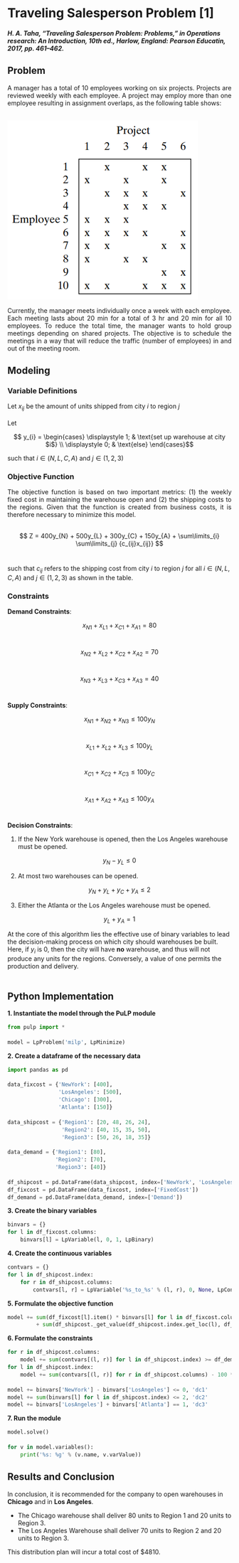 # Traveling Salesperson Problem [1]
#### *H. A. Taha, “Traveling Salesperson Problem: Problems,” in Operations research: An Introduction, 10th ed., Harlow, England: Pearson Educatin, 2017, pp. 461–462.*

## Problem
<div align='justify';>
A manager has a total of 10 employees working on six projects. Projects are reviewed weekly with each employee. A project may employ more than one employee resulting in  assignment overlaps, as the following table shows: <br /><br />
</div>

![](Images/tsp_taha.png)

<div align='justify';>
Currently, the manager meets individually once a week with each employee. Each meeting lasts about 20 min for a total of 3 hr and 20 min for all 10 employees. To reduce the total time, the manager wants to hold group meetings depending on shared projects. The objective is to schedule the meetings in a way that will reduce the traffic (number of employees) in and out of the meeting room.
</div>

## Modeling
### Variable Definitions

Let $x_{ij}$ be the amount of units shipped from city $i$ to region $j$ <br /><br />
Let

$$ y_{i} = \begin{cases}
  \displaystyle 1; & \text{set up warehouse at city $i$} \\
  \displaystyle 0; & \text{else}
\end{cases}$$

such that $i \in {(N, L, C, A)}$ and $j \in {(1, 2, 3)}$

### Objective Function

<div align='justify';>
The objective function is based on two important metrics: (1) the weekly fixed cost in maintaining the warehouse open and (2) the shipping costs to the regions. Given that the function is created from business costs, it is therefore necessary to minimize this model. <br /><br />
</div>

$$ Z = 400y_{N} + 500y_{L} + 300y_{C} + 150y_{A} + \sum\limits_{i} \sum\limits_{j} {c_{ij}x_{ij}} $$ <br /> 

such that $c_{ij}$ refers to the shipping cost from city $i$ to region $j$ for all $i \in {(N, L, C, A)}$ and $j \in {(1, 2, 3)}$ as shown in the table.

### Constraints

**Demand Constraints**: <br />

$$x_{N1}+x_{L1}+x_{C1}+x_{A1} = 80$$ <br />

$$x_{N2}+x_{L2}+x_{C2}+x_{A2} = 70$$ <br />

$$x_{N3}+x_{L3}+x_{C3}+x_{A3} = 40$$ <br />

**Supply Constraints**: <br />

$$x_{N1}+x_{N2}+x_{N3} \le 100y_{N}$$ <br />

$$x_{L1}+x_{L2}+x_{L3} \le 100y_{L}$$ <br />

$$x_{C1}+x_{C2}+x_{C3} \le 100y_{C}$$ <br />

$$x_{A1}+x_{A2}+x_{A3} \le 100y_{A}$$ <br />

**Decision Constraints**: <br />

1. If the New York warehouse is opened, then the Los Angeles warehouse must be opened.

$$y_{N} - y_{L} \le 0$$ 

2. At most two warehouses can be opened.

$$y_{N} + y_{L} + y_{C} + y_{A} \le 2$$ 

3. Either the Atlanta or the Los Angeles warehouse must be opened.

$$y_{L} + y_{A} = 1$$ 


At the core of this algorithm lies the effective use of binary variables to lead the decision-making process on which city should warehouses be built. Here, if $y_{i}$ is 0, then the city will have **no** warehouse, and thus will not produce any units for the regions. Conversely, a value of one permits the production and delivery.
<br /><br />

## Python Implementation

**1. Instantiate the model through the PuLP module**
```python
from pulp import *

model = LpProblem('milp', LpMinimize)
```

**2. Create a dataframe of the necessary data**
```python
import pandas as pd

data_fixcost = {'NewYork': [400],
                'LosAngeles': [500],
                'Chicago': [300],
                'Atlanta': [150]}

data_shipcost = {'Region1': [20, 48, 26, 24],
                 'Region2': [40, 15, 35, 50],
                 'Region3': [50, 26, 18, 35]}

data_demand = {'Region1': [80],
               'Region2': [70],
               'Region3': [40]}

df_shipcost = pd.DataFrame(data_shipcost, index=['NewYork', 'LosAngeles', 'Chicago', 'Atlanta'])
df_fixcost = pd.DataFrame(data_fixcost, index=['FixedCost'])
df_demand = pd.DataFrame(data_demand, index=['Demand'])
```

**3. Create the binary variables**
```python
binvars = {}
for l in df_fixcost.columns:
    binvars[l] = LpVariable(l, 0, 1, LpBinary)
```

**4. Create the continuous variables**
```python
contvars = {}
for l in df_shipcost.index:
    for r in df_shipcost.columns:
        contvars[l, r] = LpVariable('%s_to_%s' % (l, r), 0, None, LpContinuous)
```

**5. Formulate the objective function**
```python
model += sum(df_fixcost[l].item() * binvars[l] for l in df_fixcost.columns) \
         + sum(df_shipcost._get_value(df_shipcost.index.get_loc(l), df_shipcost.columns.get_loc(r), takeable=True) * contvars[(l, r)] for l in df_shipcost.index for r in df_shipcost.columns)
```

**6. Formulate the constraints**
```python
for r in df_shipcost.columns:
    model += sum(contvars[(l, r)] for l in df_shipcost.index) >= df_demand[r].item(), 'Demand Constraint of %s' % (r)
for l in df_shipcost.index:
    model += sum(contvars[(l, r)] for r in df_shipcost.columns) - 100 * binvars[l] <= 0, 'Delivery Amounts of %s' % (l)

model += binvars['NewYork'] - binvars['LosAngeles'] <= 0, 'dc1'
model += sum(binvars[l] for l in df_shipcost.index) <= 2, 'dc2'
model += binvars['LosAngeles'] + binvars['Atlanta'] == 1, 'dc3'
```

**7. Run the module**
```python
model.solve()

for v in model.variables():
    print('%s: %g' % (v.name, v.varValue))
```

## Results and Conclusion

In conclusion, it is recommended for the company to open warehouses in **Chicago** and in **Los Angeles**.

* The Chicago warehouse shall deliver 80 units to Region 1 and 20 units to Region 3.
* The Los Angeles Warehouse shall deliver 70 units to Region 2 and 20 units to Region 3.

This distribution plan will incur a total cost of $4810.

